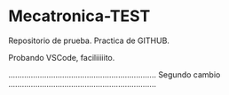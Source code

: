 # Mecatronica-TEST
Repositorio de prueba. Practica de GITHUB.

Probando VSCode, faciliiiiito.

..................................................................
Segundo cambio
..................................................................


